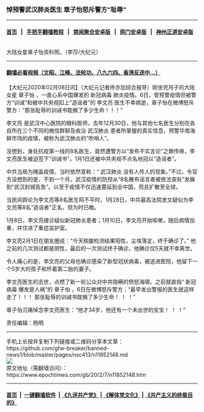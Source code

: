 ### 悼预警武汉肺炎医生 章子怡怒斥警方“耻辱”
------------------------

#### [首页](https://github.com/gfw-breaker/banned-news1/blob/master/README.md) &nbsp;&nbsp;|&nbsp;&nbsp; [手把手翻墙教程](https://github.com/gfw-breaker/guides/wiki) &nbsp;&nbsp;|&nbsp;&nbsp; [禁闻聚合安卓版](https://github.com/gfw-breaker/bn-android) &nbsp;&nbsp;|&nbsp;&nbsp; [网门安卓版](https://github.com/oGate2/oGate) &nbsp;&nbsp;|&nbsp;&nbsp; [神州正道安卓版](https://github.com/SzzdOgate/update) 



<div><img alt="" class="aligncenter wp-post-image" src="https://i.epochtimes.com/assets/uploads/2016/03/1210061130251160-600x400.jpg"/>
<div class="red16 caption">
 <p>
  大陆女星章子怡资料照。（李莎/大纪元）
 </p>
</div>
</div><hr/>

#### [翻墙必看视频（文昭、江峰、法轮功、八九六四、香港反送中...）](http://167.172.214.107/home.html)

<div><p>
 【大纪元2020年02月08日讯】（大纪元记者佟亦加综合报导）刚坐完月子的大陆女星
 <ok href="https://www.epochtimes.com/gb/tag/%E7%AB%A0%E5%AD%90%E6%80%A1.html">
  章子怡
 </ok>
 ，一直心系中国爆发的
 <ok href="https://www.epochtimes.com/gb/tag/%E6%96%B0%E5%86%A0%E7%97%85%E6%AF%92.html">
  新冠病毒
 </ok>
 肺炎疫情。6日，曾预警疫情但被警方“训诫”和被中共央视扣上“造谣者”的
 <ok href="https://www.epochtimes.com/gb/tag/%E6%9D%8E%E6%96%87%E4%BA%AE.html">
  李文亮
 </ok>
 医生不幸病逝，章子怡在微博怒斥警方：“那张耻辱的训诫书耽搁了多少生命！！！”
</p>
<p>
 <ok href="https://www.epochtimes.com/gb/tag/%E6%9D%8E%E6%96%87%E4%BA%AE.html">
  李文亮
 </ok>
 是武汉中心医院的眼科医师，去年12月30日，他与其他七名医生分别在各自所在三个不同的微信群聊及收治
 <ok href="https://www.epochtimes.com/gb/tag/%E6%AD%A6%E6%B1%89%E8%82%BA%E7%82%8E.html">
  武汉肺炎
 </ok>
 患者所掌握的真实信息，预警华南海鲜市场的疫情，被称为武汉肺炎的“吹哨人”。
</p>
<p>
 没想到，身处抗疫第一线的8名医生，竟然遭警方以“发布不实言论”之罪传唤，李文亮医生被迫签下“训诫书”，1月1日还被中共央视不点名地冠以“造谣者”。
</p>
<p>
 中共当局为掩盖疫情，当时依然宣称：“
 <ok href="https://www.epochtimes.com/gb/tag/%E6%AD%A6%E6%B1%89%E8%82%BA%E7%82%8E.html">
  武汉肺炎
 </ok>
 没有人传人的现象。”不过，令官方没想到的是，不到一个月，武汉疫情的防控从“8名散布谣言者被依法查处”发展到“武汉封城告急”。以至于疫情不仅迅速蔓延到全中国，而且扩散至全球。
</p>
<p>
 当民间舆论为李文亮等8名医生鸣不平时，1月28日，中共最高法院发文疑似为李文亮等8名“造谣者”正名，但为时已晚。
</p>
<p>
 1月8日，李文亮接诊疑似新冠肺炎患者；1月10日，李文亮开始咳嗽，随后病情加重，并住进了重症监护室。
</p>
<p>
 李文亮2月1日在朋友圈说：“今天核酸检测结果阳性，尘埃落定，终于确诊了。” 他之前的几次测试都是阴性，最后的一次测试终于确诊。他确诊仅5天就不幸离世。
</p>
<p>
 令人痛心的是，李文亮的父母也确诊感染了新型冠状病毒，被送进医院，他留下一个5岁大的孩子和怀着第二胎的妻子。
</p>
<p>
 李文亮医生的去世，点燃了新一轮公众对中共隐瞒的愤怒海啸。之前就直指“
 <ok href="https://www.epochtimes.com/gb/tag/%E6%96%B0%E5%86%A0%E7%97%85%E6%AF%92.html">
  新冠病毒
 </ok>
 爆发是人祸”的
 <ok href="https://www.epochtimes.com/gb/tag/%E7%AB%A0%E5%AD%90%E6%80%A1.html">
  章子怡
 </ok>
 ，6日在微博怒斥警方：“最早发出警报的医生就这样走了！！！ 那张耻辱的训诫书耽搁了多少生命！ ！ ！”
</p>
<p>
 章子怡沉痛悼念李文亮医生：“他才34岁，他还有一个未出世的宝宝！ ！ ！”
</p>
<p>
 责任编辑：杨明
</p>
<p>
</p>
</div>
<hr/>
手机上长按并复制下列链接或二维码分享本文章：<br/>
https://github.com/gfw-breaker/banned-news1/blob/master/pages/nsc413/n11852148.md <br/>
<a href='https://github.com/gfw-breaker/banned-news1/blob/master/pages/nsc413/n11852148.md'><img src='https://github.com/gfw-breaker/banned-news1/blob/master/pages/nsc413/n11852148.md.png'/></a> <br/>
原文地址（需翻墙访问）：https://www.epochtimes.com/gb/20/2/7/n11852148.htm


------------------------
#### [首页](https://github.com/gfw-breaker/banned-news1/blob/master/README.md) &nbsp;|&nbsp; [一键翻墙软件](https://github.com/gfw-breaker/nogfw/blob/master/README.md) &nbsp;| [《九评共产党》](https://github.com/gfw-breaker/9ping.md/blob/master/README.md#九评之一评共产党是什么) | [《解体党文化》](https://github.com/gfw-breaker/jtdwh.md/blob/master/README.md) | [《共产主义的终极目的》](https://github.com/gfw-breaker/gczydzjmd.md/blob/master/README.md)


<img src='http://gfw-breaker.win/banned-news/pages/nsc413/n11852148.md' width='0px' height='0px'/>